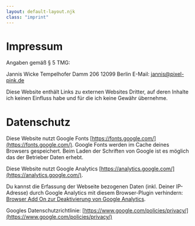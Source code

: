 ```yaml
---
layout: default-layout.njk
class: "imprint"
---
```


# Impressum

Angaben gemäß § 5 TMG:

Jannis Wicke
Tempelhofer Damm 206
12099 Berlin
E-Mail: [jannis@pixel-pink.de](mailto:jannis@pixel-pink.de)

Diese Website enthält Links zu externen Websites Dritter, auf deren Inhalte ich keinen Einfluss habe und für die ich keine Gewähr übernehme.

# Datenschutz

Diese Website nutzt Google Fonts [https://fonts.google.com/](https://fonts.google.com/). Google Fonts werden im Cache deines Browsers gespeichert. Beim Laden der Schriften von Google ist es möglich das der Betrieber Daten erhebt.

Diese Website nutzt Google Analytics [https://analytics.google.com/](https://analytics.google.com/).

Du kannst die Erfassung der Webseite bezogenen Daten (inkl. Deiner IP-Adresse) durch Google Analytics mit diesem Browser-Plugin verhindern: [Browser Add On zur Deaktivierung von Google Analytics](https://tools.google.com/dlpage/gaoptout?hl=de).

<!-- Außerdem kannst Du das Tracking durch Google Analytics auf dieser Seite unterbinden, indem Du diesen Link anklickst: [Google Analytics deaktivieren](<javascript:gaOptout();>). Dabei wird ein Opt-Out-Cookie in Deinem Browser gesetzt und die Erfassung durch Google Analytics für diese Website und für diesen Browser zukünftig verhindert, solange der Cookie vorhanden ist. -->

Googles Datenschutzrichtlinie: [https://www.google.com/policies/privacy/](https://www.google.com/policies/privacy/)
